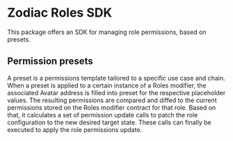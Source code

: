 # Zodiac Roles SDK

This package offers an SDK for managing role permissions, based on presets.

## Permission presets

A preset is a permissions template tailored to a specific use case and chain.
When a preset is applied to a certain instance of a Roles modifier, the associated Avatar address is filled into preset for the respective placeholder values.
The resulting permissions are compared and diffed to the current permissions stored on the Roles modifier contract for that role.
Based on that, it calculates a set of permission update calls to patch the role configuration to the new desired target state.
These calls can finally be executed to apply the role permissions update.

